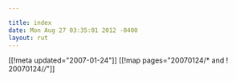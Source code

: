 ```yaml
---

title: index
date: Mon Aug 27 03:35:01 2012 -0400
layout: rut
---
```


[[!meta updated="2007-01-24"]]
[[!map pages="20070124/* and ! 20070124/*/*"]]
